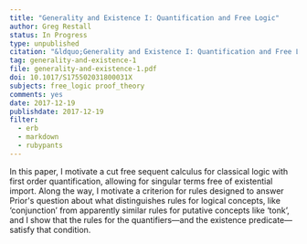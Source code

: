 ```yaml
---
title: "Generality and Existence I: Quantification and Free Logic"
author: Greg Restall
status: In Progress
type: unpublished
citation: "&ldquo;Generality and Existence I: Quantification and Free Logic,&rdquo; to appear in the <em>Review of Symbolic Logic</em>."
tag: generality-and-existence-1
file: generality-and-existence-1.pdf
doi: 10.1017/S175502031800031X
subjects: free_logic proof_theory 
comments: yes
date: 2017-12-19
publishdate: 2017-12-19
filter:
  - erb
  - markdown
  - rubypants
---
```

In this paper, I motivate a cut free sequent calculus for classical logic with first order quantification, allowing for singular terms free of existential import. Along the way, I motivate a criterion for rules designed to answer Prior's question about what distinguishes rules for logical concepts, like &lsquo;conjunction&rsquo; from apparently similar rules for putative concepts like &lsquo;tonk&rsquo;, and I show that the rules for the quantifiers&mdash;and the existence predicate&mdash;satisfy that condition.

